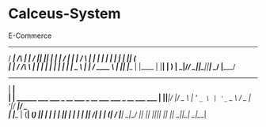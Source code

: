 # Calceus-System

E-Commerce


































   _____            _       _____  ______  _    _   _____ 
  / ____|    /\    | |     / ____||  ____|| |  | | / ____|
 | |        /  \   | |    | |     | |__   | |  | || (___  
 | |       / /\ \  | |    | |     |  __|  | |  | | \___ \ 
 | |____  / ____ \ | |____| |____ | |____ | |__| | ____) |
  \_____|/_/    \_\|______|\_____||______| \____/ |_____/ 
                                                          
                                                          

  ______                                                              
 |  ____|                                                             
 | |__  ______  ___  ___   _ __ ___   _ __ ___    ___  _ __  ___  ___ 
 |  __||______|/ __|/ _ \ | '_ ` _ \ | '_ ` _ \  / _ \| '__|/ __|/ _ \
 | |____      | (__| (_) || | | | | || | | | | ||  __/| |  | (__|  __/
 |______|      \___|\___/ |_| |_| |_||_| |_| |_| \___||_|   \___|\___|
                                                                      
                                                                      


